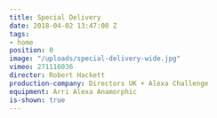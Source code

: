 ```yaml
---
title: Special Delivery
date: 2018-04-02 13:47:00 Z
tags:
- home
position: 0
image: "/uploads/special-delivery-wide.jpg"
vimeo: 271116036
director: Robert Hackett
production-company: Directors UK + Alexa Challenge
equipment: Arri Alexa Anamorphic
is-shown: true
---
```


